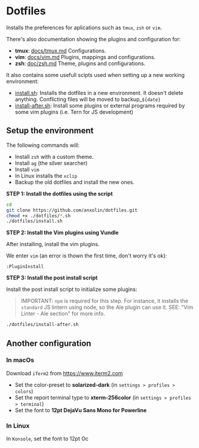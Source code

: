 # Dotfiles
Installs the preferences for aplications such as `tmux`, `zsh` or `vim`.

There's also documentation showing the plugins and configuration for:

* **tmux**: [docs/tmux.md](docs/tmux.md) Configurations.
* **vim**: [docs/vim.md](docs/tmux.md) Plugins, mappings and configurations.
* **zsh**: [doc/zsh.md](docs/zsh.md) Theme, plugins and configurations.

It also contains some usefull scipts used when setting up a new working environment:

* [install.sh](): Installs the dotfiles in a new environment. It doesn't delete anything. Conflicting files will be moved to backup_`${date}`
* [install-after.sh](): Install some plugins or external programs required by some vim plugins (i.e. Tern for JS development)

## Setup the environment
The following commands will:

* Install `zsh` with a custom theme.
* Install `ag` (the silver searcher)
* Install `vim`
* In Linux installs the `xclip`
* Backup the old dotfiles and install the new ones.

**STEP 1: Install the dotfiles using the script**

```bash
cd
git clone https://github.com/anxolin/dotfiles.git
chmod +x ./dotfiles/*.sh
./dotfiles/install.sh
```
**STEP 2: Install the Vim plugins using Vundle**

After installing, install the vim plugins.

We enter `vim` (an error is thown the first time, don't worry it's ok):

```
:PluginInstall
```

**STEP 3: Install the post install script**

Install the post install script to initialize some plugins:
> IMPORTANT: `npm` is required for this step. For instance, it installs the `standard` JS lintern using node, so the Ale plugin can use it.
> SEE: "Vim Linter - Ale section" for more info.
```bash
./dotfiles/install-after.sh
```

## Another configuration
### In macOs
Download `iTerm2` from https://www.iterm2.com

* Set the color-preset to **solarized-dark** (in `settings > profiles > colors`)
* Set the report terminal type to **xterm-256color** (in `settings > profiles > terminal`)
* Set the font to **12pt DejaVu Sans Mono for Powerline**

### In Linux
In `Konsole`, set the font to 12pt Oc
